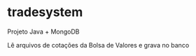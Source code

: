 # tradesystem

Projeto Java + MongoDB

Lê arquivos de cotações da Bolsa de Valores e grava no banco
